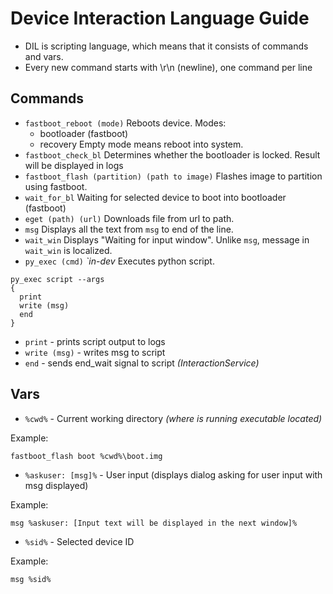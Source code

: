 # Device Interaction Language Guide
* DIL is scripting language, which means that it consists of commands and vars.
* Every new command starts with \r\n (newline), one command per line
## Commands
* `fastboot_reboot (mode)`
  Reboots device. Modes:
  * bootloader (fastboot)
  * recovery
  Empty mode means reboot into system.
* `fastboot_check_bl`
  Determines whether the bootloader is locked. Result will be displayed in logs
* `fastboot_flash (partition) (path to image)`
  Flashes image to partition using fastboot.
* `wait_for_bl`
  Waiting for selected device to boot into bootloader (fastboot)
* `eget (path) (url)`
  Downloads file from url to path.
* `msg`
  Displays all the text from `msg` to end of the line.
* `wait_win`
  Displays "Waiting for input window". Unlike `msg`, message in `wait_win` is localized.
* `py_exec (cmd)`
  *`in-dev* Executes python script.
```
py_exec script --args
{
  print
  write (msg)
  end
}
```
* `print` - prints script output to logs
* `write (msg)` - writes msg to script
* `end` - sends end_wait signal to script *(InteractionService)*
  
## Vars
* `%cwd%` - Current working directory *(where is running executable located)*
  
Example:
```
fastboot_flash boot %cwd%\boot.img
```

* `%askuser: [msg]%` - User input (displays dialog asking for user input with msg displayed) 
  
Example:
```
msg %askuser: [Input text will be displayed in the next window]%
```

* `%sid%` - Selected device ID
  
Example:
```
msg %sid%
```
